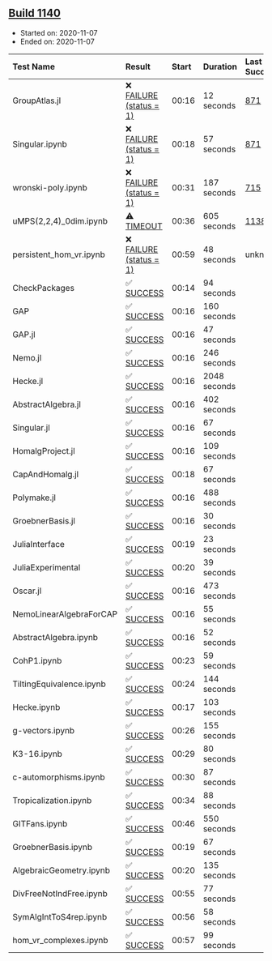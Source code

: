 ## [Build 1140](https://oscarci.mathematik.uni-kl.de/job/oscar-stable/1140/)

* Started on: 2020-11-07
* Ended on: 2020-11-07

| Test Name    | Result | Start | Duration | Last Success | First Failure |
|:-------------|:-------|:------|:---------|:-------------|:--------------|
| GroupAtlas.jl | ❌ [FAILURE (status = 1)](https://oscarci.mathematik.uni-kl.de/job/oscar-stable/1140/artifact/logs/build-1140/GroupAtlas.jl.log) | 00:16 | 12 seconds | [871](https://oscarci.mathematik.uni-kl.de/job/oscar-stable/871/) | [872](https://oscarci.mathematik.uni-kl.de/job/oscar-stable/872/) |
| Singular.ipynb | ❌ [FAILURE (status = 1)](https://oscarci.mathematik.uni-kl.de/job/oscar-stable/1140/artifact/logs/build-1140/Singular.ipynb.log) | 00:18 | 57 seconds | [871](https://oscarci.mathematik.uni-kl.de/job/oscar-stable/871/) | [872](https://oscarci.mathematik.uni-kl.de/job/oscar-stable/872/) |
| wronski-poly.ipynb | ❌ [FAILURE (status = 1)](https://oscarci.mathematik.uni-kl.de/job/oscar-stable/1140/artifact/logs/build-1140/wronski-poly.ipynb.log) | 00:31 | 187 seconds | [715](https://oscarci.mathematik.uni-kl.de/job/oscar-stable/715/) | [716](https://oscarci.mathematik.uni-kl.de/job/oscar-stable/716/) |
| uMPS(2,2,4)_0dim.ipynb | ⚠ [TIMEOUT](https://oscarci.mathematik.uni-kl.de/job/oscar-stable/1140/artifact/logs/build-1140/uMPS-2-2-4-_0dim.ipynb.log) | 00:36 | 605 seconds | [1138](https://oscarci.mathematik.uni-kl.de/job/oscar-stable/1138/) | [1139](https://oscarci.mathematik.uni-kl.de/job/oscar-stable/1139/) |
| persistent_hom_vr.ipynb | ❌ [FAILURE (status = 1)](https://oscarci.mathematik.uni-kl.de/job/oscar-stable/1140/artifact/logs/build-1140/persistent_hom_vr.ipynb.log) | 00:59 | 48 seconds | unknown | unknown |
| CheckPackages | ✅ [SUCCESS](https://oscarci.mathematik.uni-kl.de/job/oscar-stable/1140/artifact/logs/build-1140/CheckPackages.log) | 00:14 | 94 seconds |  |  |
| GAP | ✅ [SUCCESS](https://oscarci.mathematik.uni-kl.de/job/oscar-stable/1140/artifact/logs/build-1140/GAP.log) | 00:16 | 160 seconds |  |  |
| GAP.jl | ✅ [SUCCESS](https://oscarci.mathematik.uni-kl.de/job/oscar-stable/1140/artifact/logs/build-1140/GAP.jl.log) | 00:16 | 47 seconds |  |  |
| Nemo.jl | ✅ [SUCCESS](https://oscarci.mathematik.uni-kl.de/job/oscar-stable/1140/artifact/logs/build-1140/Nemo.jl.log) | 00:16 | 246 seconds |  |  |
| Hecke.jl | ✅ [SUCCESS](https://oscarci.mathematik.uni-kl.de/job/oscar-stable/1140/artifact/logs/build-1140/Hecke.jl.log) | 00:16 | 2048 seconds |  |  |
| AbstractAlgebra.jl | ✅ [SUCCESS](https://oscarci.mathematik.uni-kl.de/job/oscar-stable/1140/artifact/logs/build-1140/AbstractAlgebra.jl.log) | 00:16 | 402 seconds |  |  |
| Singular.jl | ✅ [SUCCESS](https://oscarci.mathematik.uni-kl.de/job/oscar-stable/1140/artifact/logs/build-1140/Singular.jl.log) | 00:16 | 67 seconds |  |  |
| HomalgProject.jl | ✅ [SUCCESS](https://oscarci.mathematik.uni-kl.de/job/oscar-stable/1140/artifact/logs/build-1140/HomalgProject.jl.log) | 00:16 | 109 seconds |  |  |
| CapAndHomalg.jl | ✅ [SUCCESS](https://oscarci.mathematik.uni-kl.de/job/oscar-stable/1140/artifact/logs/build-1140/CapAndHomalg.jl.log) | 00:18 | 67 seconds |  |  |
| Polymake.jl | ✅ [SUCCESS](https://oscarci.mathematik.uni-kl.de/job/oscar-stable/1140/artifact/logs/build-1140/Polymake.jl.log) | 00:16 | 488 seconds |  |  |
| GroebnerBasis.jl | ✅ [SUCCESS](https://oscarci.mathematik.uni-kl.de/job/oscar-stable/1140/artifact/logs/build-1140/GroebnerBasis.jl.log) | 00:16 | 30 seconds |  |  |
| JuliaInterface | ✅ [SUCCESS](https://oscarci.mathematik.uni-kl.de/job/oscar-stable/1140/artifact/logs/build-1140/JuliaInterface.log) | 00:19 | 23 seconds |  |  |
| JuliaExperimental | ✅ [SUCCESS](https://oscarci.mathematik.uni-kl.de/job/oscar-stable/1140/artifact/logs/build-1140/JuliaExperimental.log) | 00:20 | 39 seconds |  |  |
| Oscar.jl | ✅ [SUCCESS](https://oscarci.mathematik.uni-kl.de/job/oscar-stable/1140/artifact/logs/build-1140/Oscar.jl.log) | 00:16 | 473 seconds |  |  |
| NemoLinearAlgebraForCAP | ✅ [SUCCESS](https://oscarci.mathematik.uni-kl.de/job/oscar-stable/1140/artifact/logs/build-1140/NemoLinearAlgebraForCAP.log) | 00:16 | 55 seconds |  |  |
| AbstractAlgebra.ipynb | ✅ [SUCCESS](https://oscarci.mathematik.uni-kl.de/job/oscar-stable/1140/artifact/logs/build-1140/AbstractAlgebra.ipynb.log) | 00:16 | 52 seconds |  |  |
| CohP1.ipynb | ✅ [SUCCESS](https://oscarci.mathematik.uni-kl.de/job/oscar-stable/1140/artifact/logs/build-1140/CohP1.ipynb.log) | 00:23 | 59 seconds |  |  |
| TiltingEquivalence.ipynb | ✅ [SUCCESS](https://oscarci.mathematik.uni-kl.de/job/oscar-stable/1140/artifact/logs/build-1140/TiltingEquivalence.ipynb.log) | 00:24 | 144 seconds |  |  |
| Hecke.ipynb | ✅ [SUCCESS](https://oscarci.mathematik.uni-kl.de/job/oscar-stable/1140/artifact/logs/build-1140/Hecke.ipynb.log) | 00:17 | 103 seconds |  |  |
| g-vectors.ipynb | ✅ [SUCCESS](https://oscarci.mathematik.uni-kl.de/job/oscar-stable/1140/artifact/logs/build-1140/g-vectors.ipynb.log) | 00:26 | 155 seconds |  |  |
| K3-16.ipynb | ✅ [SUCCESS](https://oscarci.mathematik.uni-kl.de/job/oscar-stable/1140/artifact/logs/build-1140/K3-16.ipynb.log) | 00:29 | 80 seconds |  |  |
| c-automorphisms.ipynb | ✅ [SUCCESS](https://oscarci.mathematik.uni-kl.de/job/oscar-stable/1140/artifact/logs/build-1140/c-automorphisms.ipynb.log) | 00:30 | 87 seconds |  |  |
| Tropicalization.ipynb | ✅ [SUCCESS](https://oscarci.mathematik.uni-kl.de/job/oscar-stable/1140/artifact/logs/build-1140/Tropicalization.ipynb.log) | 00:34 | 88 seconds |  |  |
| GITFans.ipynb | ✅ [SUCCESS](https://oscarci.mathematik.uni-kl.de/job/oscar-stable/1140/artifact/logs/build-1140/GITFans.ipynb.log) | 00:46 | 550 seconds |  |  |
| GroebnerBasis.ipynb | ✅ [SUCCESS](https://oscarci.mathematik.uni-kl.de/job/oscar-stable/1140/artifact/logs/build-1140/GroebnerBasis.ipynb.log) | 00:19 | 67 seconds |  |  |
| AlgebraicGeometry.ipynb | ✅ [SUCCESS](https://oscarci.mathematik.uni-kl.de/job/oscar-stable/1140/artifact/logs/build-1140/AlgebraicGeometry.ipynb.log) | 00:20 | 135 seconds |  |  |
| DivFreeNotIndFree.ipynb | ✅ [SUCCESS](https://oscarci.mathematik.uni-kl.de/job/oscar-stable/1140/artifact/logs/build-1140/DivFreeNotIndFree.ipynb.log) | 00:55 | 77 seconds |  |  |
| SymAlgIntToS4rep.ipynb | ✅ [SUCCESS](https://oscarci.mathematik.uni-kl.de/job/oscar-stable/1140/artifact/logs/build-1140/SymAlgIntToS4rep.ipynb.log) | 00:56 | 58 seconds |  |  |
| hom_vr_complexes.ipynb | ✅ [SUCCESS](https://oscarci.mathematik.uni-kl.de/job/oscar-stable/1140/artifact/logs/build-1140/hom_vr_complexes.ipynb.log) | 00:57 | 99 seconds |  |  |
